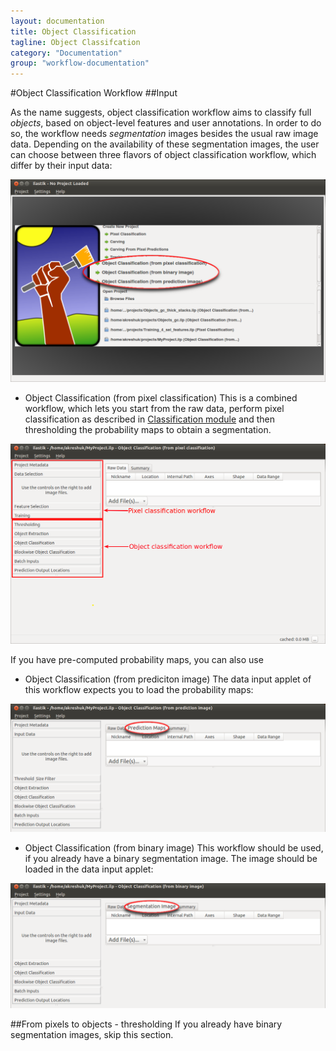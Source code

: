```yaml
---
layout: documentation
title: Object Classification
tagline: Object Classifcation
category: "Documentation"
group: "workflow-documentation"
---
```


#Object Classification Workflow
##Input

As the name suggests, object classification workflow aims to classify full *objects*, based on object-level features and user annotations. 
In order to do so, the workflow needs *segmentation* images besides the usual raw image data. Depending on the availability of these 
segmentation images, the user can choose between three flavors of object classification workflow, which differ by their input data:

![](figs/ilastik_start_screen.png)

* Object Classification (from pixel classification)
This is a combined workflow, which lets you start from the raw data, perform pixel classification as described 
in <a href="/kategorien/20_Documentation/dateien/ilastik_carving_documentation/">Classification
module</a> and then thresholding the probability maps to obtain a segmentation. 

![](figs/input_pixel_class.png)

If you have pre-computed probability maps, you can also use

* Object Classification (from prediciton image)
The data input applet of this workflow expects you to load the probability maps:

![](figs/input_prediction_image.png)

* Object Classification (from binary image)
This workflow should be used, if you already have a binary segmentation image. 
The image should be loaded in the data input applet:

![](figs/input_segmentation_image.png)

##From pixels to objects - thresholding
If you already have binary segmentation images, skip this section.
